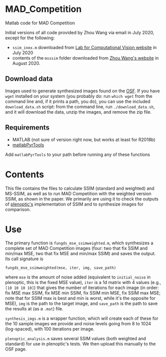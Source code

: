 # MAD_Competition

Matlab code for MAD Competition

Initial versions of all code provided by Zhou Wang via email in July 2020,
except for the following:

 - `ssim_inex.m` downloaded from [Lab for Computational Vision
   website](https://www.cns.nyu.edu/~lcv/ssim/) in July 2020
 - contents of the `msssim` folder downloaded from [Zhou Wang's
   website](https://ece.uwaterloo.ca/~z70wang/research/iwssim/) in August 2020.

## Download data

Images used to generate synthesized images found on the
[OSF](https://osf.io/gbuv6/). If you have `wget` installed on your system (you
probably do: run `which wget` from the command line and, if it prints a path,
you do), you can use the included `download_data.sh` script: from the command
line, run `./download_data.sh`, and it will download the data, unzip the images,
and remove the zip file.

## Requirements

- MATLAB (not sure of version right now, but works at least for R2018b)
- [matlabPyrTools](https://github.com/LabForComputationalVision/matlabPyrTools)

Add `matlabPyrTools` to your path before running any of these functions

# Contents

This file contains the files to calculate SSIM (standard and weighted) and
MS-SSIM, as well as to run MAD Competition with the weighted version SSIM, as
shown in the paper. We primarily are using it to check the outputs of
[plenoptic's](https://github.com/LabForComputationalVision/plenoptic/)
implementation of SSIM and to synthesize images for comparison.

# Use

The primary function is `fungds_mse_ssimweighted.m`, which synthesizes a
complete set of MAD Competition images (four: two that fix SSIM and min/max MSE,
two that fix MSE and min/max SSIM) and saves the output. Its call signature is

`fungds_mse_ssimweighted(mse, iter, img, save_path)`

where `mse` is the amount of noise added (equivalent to `initial_noise` in
plenoptic, this is the fixed MSE value), `iter` is a 1d matrix with 4 values
(e.g., `[10 10 10 10]`) that gives the number of iterations for each image (in
order: fix MSE max SSIM, fix MSE min SSIM, fix SSIM min MSE, fix SSIM max MSE;
note that for SSIM max is best and min is worst, while it's the opposite for
MSE), `img` is the path to the target image, and `save_path` is the path to save
the results at (as a `.mat`) file.

`synthesis_imgs.m` is a wrapper function, which will create each of these for
the 10 sample images we provide and noise levels going from 8 to 1024
(log-spaced), with 100 iterations per image.

`plenoptic_analysis.m` saves several SSIM values (both weighted and standard)
for use in plenoptic's tests. We then upload this manually to the OSF page.
